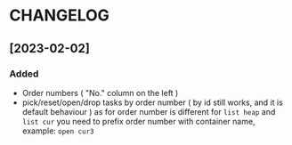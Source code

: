 # CHANGELOG
## [2023-02-02]
### Added
 - Order numbers ( "No." column on the left )
 - pick/reset/open/drop tasks by order number ( by id still works, and it is default behaviour )
    as for order number is different for `list heap` and `list cur` you need to prefix order number with container name, example: `open cur3`
